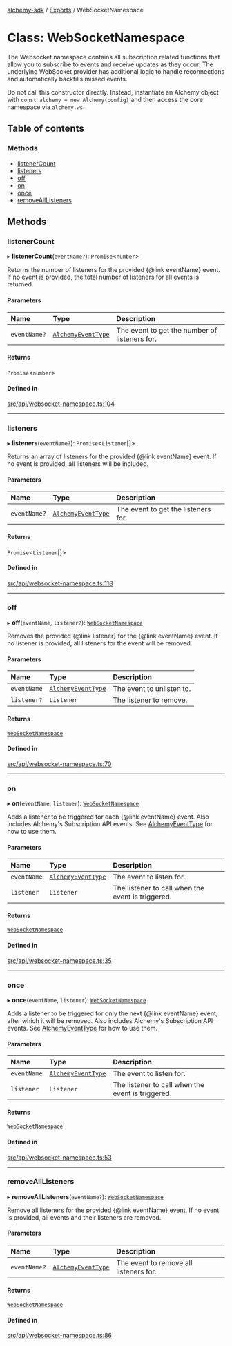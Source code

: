 [alchemy-sdk](../README.md) / [Exports](../modules.md) / WebSocketNamespace

# Class: WebSocketNamespace

The Websocket namespace contains all subscription related functions that
allow you to subscribe to events and receive updates as they occur. The
underlying WebSocket provider has additional logic to handle reconnections
and automatically backfills missed events.

Do not call this constructor directly. Instead, instantiate an Alchemy object
with `const alchemy = new Alchemy(config)` and then access the core namespace
via `alchemy.ws`.

## Table of contents

### Methods

- [listenerCount](WebSocketNamespace.md#listenercount)
- [listeners](WebSocketNamespace.md#listeners)
- [off](WebSocketNamespace.md#off)
- [on](WebSocketNamespace.md#on)
- [once](WebSocketNamespace.md#once)
- [removeAllListeners](WebSocketNamespace.md#removealllisteners)

## Methods

### listenerCount

▸ **listenerCount**(`eventName?`): `Promise`<`number`\>

Returns the number of listeners for the provided {@link eventName} event. If
no event is provided, the total number of listeners for all events is returned.

#### Parameters

| Name | Type | Description |
| :------ | :------ | :------ |
| `eventName?` | [`AlchemyEventType`](../modules.md#alchemyeventtype) | The event to get the number of listeners for. |

#### Returns

`Promise`<`number`\>

#### Defined in

[src/api/websocket-namespace.ts:104](https://github.com/alchemyplatform/alchemy-sdk-js/blob/c9dbbf0/src/api/websocket-namespace.ts#L104)

___

### listeners

▸ **listeners**(`eventName?`): `Promise`<`Listener`[]\>

Returns an array of listeners for the provided {@link eventName} event. If
no event is provided, all listeners will be included.

#### Parameters

| Name | Type | Description |
| :------ | :------ | :------ |
| `eventName?` | [`AlchemyEventType`](../modules.md#alchemyeventtype) | The event to get the listeners for. |

#### Returns

`Promise`<`Listener`[]\>

#### Defined in

[src/api/websocket-namespace.ts:118](https://github.com/alchemyplatform/alchemy-sdk-js/blob/c9dbbf0/src/api/websocket-namespace.ts#L118)

___

### off

▸ **off**(`eventName`, `listener?`): [`WebSocketNamespace`](WebSocketNamespace.md)

Removes the provided {@link listener} for the {@link eventName} event. If no
listener is provided, all listeners for the event will be removed.

#### Parameters

| Name | Type | Description |
| :------ | :------ | :------ |
| `eventName` | [`AlchemyEventType`](../modules.md#alchemyeventtype) | The event to unlisten to. |
| `listener?` | `Listener` | The listener to remove. |

#### Returns

[`WebSocketNamespace`](WebSocketNamespace.md)

#### Defined in

[src/api/websocket-namespace.ts:70](https://github.com/alchemyplatform/alchemy-sdk-js/blob/c9dbbf0/src/api/websocket-namespace.ts#L70)

___

### on

▸ **on**(`eventName`, `listener`): [`WebSocketNamespace`](WebSocketNamespace.md)

Adds a listener to be triggered for each {@link eventName} event. Also
includes Alchemy's Subscription API events. See [AlchemyEventType](../modules.md#alchemyeventtype) for
how to use them.

#### Parameters

| Name | Type | Description |
| :------ | :------ | :------ |
| `eventName` | [`AlchemyEventType`](../modules.md#alchemyeventtype) | The event to listen for. |
| `listener` | `Listener` | The listener to call when the event is triggered. |

#### Returns

[`WebSocketNamespace`](WebSocketNamespace.md)

#### Defined in

[src/api/websocket-namespace.ts:35](https://github.com/alchemyplatform/alchemy-sdk-js/blob/c9dbbf0/src/api/websocket-namespace.ts#L35)

___

### once

▸ **once**(`eventName`, `listener`): [`WebSocketNamespace`](WebSocketNamespace.md)

Adds a listener to be triggered for only the next {@link eventName} event,
after which it will be removed. Also includes Alchemy's Subscription API
events. See [AlchemyEventType](../modules.md#alchemyeventtype) for how to use them.

#### Parameters

| Name | Type | Description |
| :------ | :------ | :------ |
| `eventName` | [`AlchemyEventType`](../modules.md#alchemyeventtype) | The event to listen for. |
| `listener` | `Listener` | The listener to call when the event is triggered. |

#### Returns

[`WebSocketNamespace`](WebSocketNamespace.md)

#### Defined in

[src/api/websocket-namespace.ts:53](https://github.com/alchemyplatform/alchemy-sdk-js/blob/c9dbbf0/src/api/websocket-namespace.ts#L53)

___

### removeAllListeners

▸ **removeAllListeners**(`eventName?`): [`WebSocketNamespace`](WebSocketNamespace.md)

Remove all listeners for the provided {@link eventName} event. If no event
is provided, all events and their listeners are removed.

#### Parameters

| Name | Type | Description |
| :------ | :------ | :------ |
| `eventName?` | [`AlchemyEventType`](../modules.md#alchemyeventtype) | The event to remove all listeners for. |

#### Returns

[`WebSocketNamespace`](WebSocketNamespace.md)

#### Defined in

[src/api/websocket-namespace.ts:86](https://github.com/alchemyplatform/alchemy-sdk-js/blob/c9dbbf0/src/api/websocket-namespace.ts#L86)
